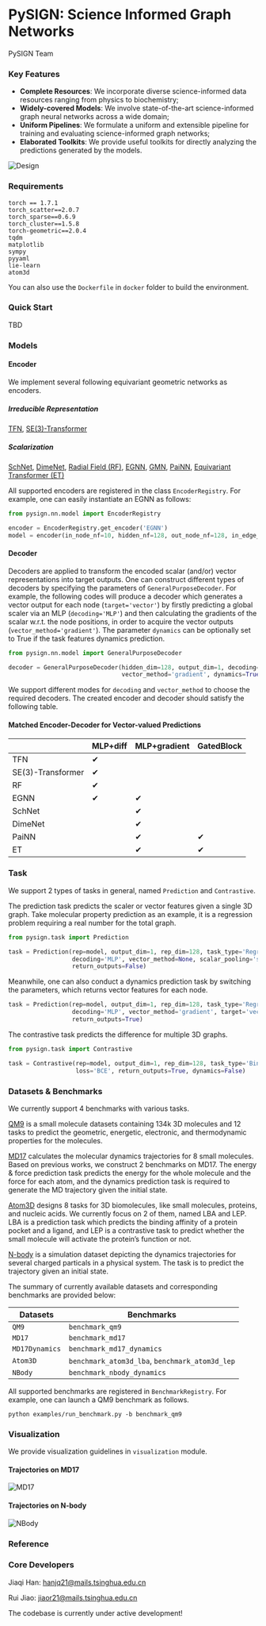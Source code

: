 # PySIGN: Science Informed Graph Networks

PySIGN Team

### Key Features
- **Complete Resources**: We incorporate diverse science-informed data resources ranging from physics to biochemistry;
- **Widely-covered Models**: We involve state-of-the-art science-informed graph neural networks across a wide domain;
- **Uniform Pipelines**: We formulate a uniform and extensible pipeline for training and evaluating science-informed graph networks;
- **Elaborated Toolkits**: We provide useful toolkits for directly analyzing the predictions generated by the models.

![Design](assets/pysign.png "Design")

### Requirements
```
torch == 1.7.1
torch_scatter==2.0.7
torch_sparse==0.6.9
torch_cluster==1.5.8
torch-geometric==2.0.4
tqdm
matplotlib
sympy
pyyaml
lie-learn
atom3d
```
You can also use the `Dockerfile` in `docker` folder to build the environment.

### Quick Start
TBD

### Models
#### Encoder

We implement several following equivariant geometric networks as encoders.

##### Irreducible Representation

[TFN](https://arxiv.org/pdf/1802.08219), [SE(3)-Transformer](https://proceedings.neurips.cc/paper/2020/file/15231a7ce4ba789d13b722cc5c955834-Paper.pdf)

##### Scalarization

[SchNet](https://proceedings.neurips.cc/paper/2017/file/303ed4c69846ab36c2904d3ba8573050-Paper.pdf), [DimeNet](https://arxiv.org/pdf/2003.03123), [Radial Field (RF)](https://arxiv.org/pdf/1910.00753), [EGNN](http://proceedings.mlr.press/v139/satorras21a/satorras21a.pdf), [GMN](https://openreview.net/forum?id=SHbhHHfePhP), [PaiNN](http://proceedings.mlr.press/v139/schutt21a/schutt21a.pdf), [Equivariant Transformer (ET)](https://openreview.net/pdf?id=zNHzqZ9wrRB)

All supported encoders are registered in the class ``EncoderRegistry``. For example, one can easily instantiate an EGNN as follows:

```python
from pysign.nn.model import EncoderRegistry

encoder = EncoderRegistry.get_encoder('EGNN')
model = encoder(in_node_nf=10, hidden_nf=128, out_node_nf=128, in_edge_nf=0, n_layers=2)
```

#### Decoder

Decoders are applied to transform the encoded scalar (and/or) vector representations into target outputs. One can construct different types of decoders by specifying the parameters of ``GeneralPurposeDecoder``. For example, the following codes will produce a decoder which generates a vector output for each node (``target='vector'``) by firstly predicting a global scaler via an MLP (``decoding='MLP'``) and then calculating the gradients of the scalar w.r.t. the node positions, in order to acquire the vector outputs (``vector_method='gradient'``). The parameter ``dynamics`` can be optionally set to True if the task features dynamics prediction.

```python
from pysign.nn.model import GeneralPurposeDecoder

decoder = GeneralPurposeDecoder(hidden_dim=128, output_dim=1, decoding='MLP', target='vector',
                                vector_method='gradient', dynamics=True)
```

We support different modes for ``decoding`` and ``vector_method`` to choose the required decoders. The created encoder and decoder should satisfy the following table.

#### Matched Encoder-Decoder for Vector-valued Predictions

|                   | MLP+diff | MLP+gradient | GatedBlock |
| ----------------- | -------- | ------------ | ---------- |
| TFN               | &#10004; |              |            |
| SE(3)-Transformer | &#10004; |              |            |
| RF                | &#10004; |              |            |
| EGNN              | &#10004; | &#10004;     |            |
| SchNet            |          | &#10004;     |            |
| DimeNet           |          | &#10004;     |            |
| PaiNN             |          | &#10004;     | &#10004;   |
| ET                |          | &#10004;     | &#10004;   |

### Task

We support 2 types of tasks in general, named ``Prediction`` and ``Contrastive``.

The prediction task predicts the scaler or vector features given a single 3D graph. Take molecular property prediction as an example, it is a regression problem requiring a real number for the total graph.

```python
from pysign.task import Prediction

task = Prediction(rep=model, output_dim=1, rep_dim=128, task_type='Regression', loss='MAE',
	              decoding='MLP', vector_method=None, scalar_pooling='sum', target='scalar', 
	              return_outputs=False)
```

Meanwhile, one can also conduct a dynamics prediction task by switching the parameters, which returns vector features for each node.

```python
task = Prediction(rep=model, output_dim=1, rep_dim=128, task_type='Regression', loss='MAE',
                  decoding='MLP', vector_method='gradient', target='vector', dynamics=True, 
                  return_outputs=True)
```

The contrastive task predicts the difference for multiple 3D graphs.

```python
from pysign.task import Contrastive

task = Contrastive(rep=model, output_dim=1, rep_dim=128, task_type='BinaryClassification', 
	               loss='BCE', return_outputs=True, dynamics=False)
```

### Datasets & Benchmarks

We currently support 4 benchmarks with various tasks.

[QM9](https://www.nature.com/articles/sdata201422) is a small molecule datasets containing 134k 3D molecules and 12 tasks to predict the geometric, energetic, electronic, and thermodynamic properties for the molecules.

[MD17](https://www.science.org/doi/full/10.1126/sciadv.1603015) calculates the molecular dynamics trajectories for 8 small molecules. Based on previous works, we construct 2 benchmarks on MD17. The energy & force prediction task predicts the energy for the whole molecule and the force for each atom, and the dynamics prediction task is required to generate the MD trajectory given the initial state.

[Atom3D](https://www.atom3d.ai/) designs 8 tasks for 3D biomolecules, like small molecules, proteins, and nucleic acids. We currently focus on 2 of them, named LBA and LEP.  LBA is a prediction task which predicts the binding affinity of a protein pocket and a ligand, and LEP is a contrastive task to predict whether the small molecule will activate the protein’s function or not.

[N-body](https://arxiv.org/abs/1802.04687) is a simulation dataset depicting the dynamics trajectories for several charged particals in a physical system. The task is to predict the trajectory given an initial state.

The summary of currently available datasets and corresponding benchmarks are provided below:

| Datasets         | Benchmarks                                         |
| ---------------- | -------------------------------------------------- |
| ``QM9``          | ``benchmark_qm9``                                  |
| ``MD17``         | ``benchmark_md17``                                 |
| ``MD17Dynamics`` | ``benchmark_md17_dynamics``                        |
| ``Atom3D``       | ``benchmark_atom3d_lba``, ``benchmark_atom3d_lep`` |
| ``NBody``        | ``benchmark_nbody_dynamics``                       |

All supported benchmarks are registered in ``BenchmarkRegistry``.  For example, one can launch a QM9 benchmark as follows.

```shell
python examples/run_benchmark.py -b benchmark_qm9
```

### Visualization

We provide visualization guidelines in ``visualization`` module.

#### Trajectories on MD17

![MD17](assets/md17_dynamics.gif "MD17")

#### Trajectories on N-body

![NBody](assets/nbody.gif "NBody")


### Reference

### Core Developers

Jiaqi Han: hanjq21@mails.tsinghua.edu.cn

Rui Jiao: jiaor21@mails.tsinghua.edu.cn

The codebase is currently under active development!

